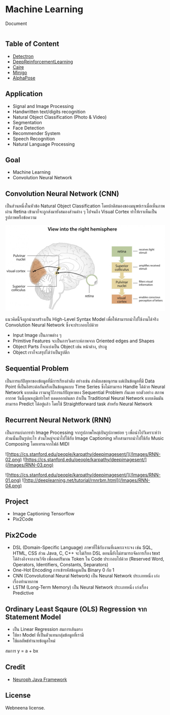 # Machine Learning
Document
```bash

```

## Table of Content
* [Detectron](https://github.com/facebookresearch/Detectron)
* [DeepReinforcementLearning](https://github.com/AppliedDataSciencePartners/DeepReinforcementLearning)
* [Caire](https://github.com/esimov/caire)
* [Minigo](https://github.com/tensorflow/minigo)
* [AlphaPose](https://github.com/MVIG-SJTU/AlphaPose)

## Application
* Signal and Image Processing
* Handwritten text/digits recognition
* Natural Object Classification (Photo & Video)
* Segmentation
* Face Detection
* Recommender System
* Speech Recognition
* Natural Language Processing

## Goal
* Machine Learning
* Convolution Neural Network

## Convolution Neural Network (CNN)
เป็นส่วนหนึ่งในหัวข้อ Natural Object Classification โดยปกติสมองของมนุษย์เราเมื่อเห็นภาพผ่าน Retina เข้ามาก็จะถูกส่งมายังสมองส่วนต่าง ๆ ไปจนถึง Visual Cortex ทำให้เราเห็นเป็นรูปภาพหรือข้อความ

![](/Images/Hemisphere.png)

แนวคิดนี้จึงถูกนำมาสร้างเป็น High-Level Syntax Model เพื่อให้สามารถนำไปใช้งานได้จริง Convolution Neural Network ซึ่งจะประกอบไปด้วย
* Input Image           เป็นภาพต่าง ๆ
* Primitive Features    จะเป็นการวิเคราะห์ภาพจาก Oriented edges and Shapes
* Object Parts          ก็จะแบ่งเป็น Object เช่น หน้าต่าง, ประตู
* Object                เราก็จะสรุปได้ว่าเป็นรูปตึก

## Sequential Problem
เป็นการแก้ปัญหาของข้อมูลที่มีการเรียงลำดับ อย่างเช่น ลำดับเลขอนุกรม แต่เป้นข้อมูลที่มี Data Point ที่เป็นอิสระต่อกันหรือเป็นข้อมูลแบบ Time Series ซึ่งไม่สามารถ Handle ได้ด้วย Neural Network แบบเดิม เรามาดูวิะีการแก้ปัญหาของ Sequential Problem กันเลย ยกตัวอย่าง สภาพอากาศ วันนี้อุณหภูมิเท่าไหร่ แดดออกฝนตก ถ้าเป็น Traditional Neural Network แบบเดิมมันสามารถ Predict ได้อยู่แล้ว โดยใช้ Straightforward task สำหรับ Neural Network

## Recurrent Neural Network (RNN)
เป็นการแบ่งการทำ Image Processing จากรูปภาพใหญ่เป้นรูปภาพย่อย ๆ เพื่อนำไปวิเคราะห์ว่าส่วนนั้นเป็นรูปอะไร ส่วนใหญ่จะนำไปใช้กับ Image Captioning หรือสามารถนำไปใช้กับ Music Composing โดยเทรนจากไฟล์ MIDI

![https://cs.stanford.edu/people/karpathy/deepimagesent/](/Images/RNN-02.png) ![https://cs.stanford.edu/people/karpathy/deepimagesent/](/Images/RNN-03.png)

![https://cs.stanford.edu/people/karpathy/deepimagesent/](/Images/RNN-01.png) ![http://deeplearning.net/tutorial/rnnrbm.html](/Images/RNN-04.png)

## Project
* Image Captioning Tensorflow
* Pix2Code

## Pix2Code
* DSL (Domain-Specific Language) ภาษาที่ใช้กับงานที่เฉพาะเจาะจง เช่น SQL, HTML, CSS ส่วน Java, C, C++ จะไม่เรียก DSL ตอนนี้ยังไม่สามารถจัดการเรื่อง text ได้อ้างอิงจากงานวิจัย เพื่อลดปริมาณ Token ใน Code ประกอบไปด้วย (Reserved Word, Operators, Identifiers, Constants, Separators)
* One-Hot Encoding การเข้ารหัสข้อมูลเป็น Binary 0 กับ 1 
* CNN (Convolutional Neural Network) เป็น Neural Network ประเภทหนึ่ง เก่งเรื่องทำนายภาพ
* LSTM (Long-Term Memory) เป็น Neural Network ประเภทหนึ่ง เก่งเรื่อง Predictive

## Ordinary Least Sqaure (OLS) Regression จาก Statement Model
* เป็น Linear Regression สมการเส้นตรง
* ใช้หา Model ที่เป็นตัวแทนกลุ่มข้อมูลที่เรามี
* ใช้ผลลัพธ์ทำนายข้อมูลใหม่

สมการ y = a + bx

## Credit
* [Neuroph Java Framework](https://www.ibm.com/developerworks/library/cc-artificial-neural-networks-neuroph-machine-learning/index.html)

## License
Webneena license.